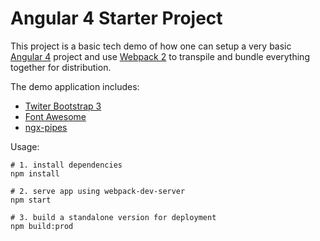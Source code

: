 # Angular 4 Starter Project

This project is a basic tech demo of how one can setup a very basic [Angular 4](https://angular.io) project and use [Webpack 2](https://webpack.github.io) to transpile and bundle everything together for distribution.

The demo application includes:
* [Twiter Bootstrap 3](http://getbootstrap.com)
* [Font Awesome](http://fontawesome.io)
* [ngx-pipes](https://github.com/danrevah/ngx-pipes)

Usage:
```
# 1. install dependencies
npm install 

# 2. serve app using webpack-dev-server
npm start

# 3. build a standalone version for deployment
npm build:prod
```
